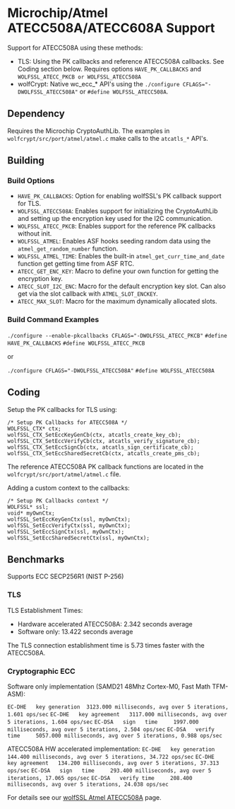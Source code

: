 # Microchip/Atmel ATECC508A/ATECC608A Support

Support for ATECC508A using these methods:
* TLS: Using the PK callbacks and reference ATECC508A callbacks. See Coding section below. Requires options `HAVE_PK_CALLBACKS` and `WOLFSSL_ATECC_PKCB or WOLFSSL_ATECC508A`
* wolfCrypt: Native wc_ecc_* API's using the `./configure CFLAGS="-DWOLFSSL_ATECC508A"` or `#define WOLFSSL_ATECC508A`.

## Dependency

Requires the Microchip CryptoAuthLib. The examples in `wolfcrypt/src/port/atmel/atmel.c` make calls to the `atcatls_*` API's.


## Building

### Build Options

* `HAVE_PK_CALLBACKS`: Option for enabling wolfSSL's PK callback support for TLS.
* `WOLFSSL_ATECC508A`: Enables support for initializing the CryptoAuthLib and setting up the encryption key used for the I2C communication.
* `WOLFSSL_ATECC_PKCB`: Enables support for the reference PK callbacks without init.
* `WOLFSSL_ATMEL`: Enables ASF hooks seeding random data using the `atmel_get_random_number` function.
* `WOLFSSL_ATMEL_TIME`: Enables the built-in `atmel_get_curr_time_and_date` function get getting time from ASF RTC. 
* `ATECC_GET_ENC_KEY`: Macro to define your own function for getting the encryption key.
* `ATECC_SLOT_I2C_ENC`: Macro for the default encryption key slot. Can also get via the slot callback with `ATMEL_SLOT_ENCKEY`.
* `ATECC_MAX_SLOT`: Macro for the maximum dynamically allocated slots.

### Build Command Examples

`./configure --enable-pkcallbacks CFLAGS="-DWOLFSSL_ATECC_PKCB"`
`#define HAVE_PK_CALLBACKS`
`#define WOLFSSL_ATECC_PKCB`

or 

`./configure CFLAGS="-DWOLFSSL_ATECC508A"`
`#define WOLFSSL_ATECC508A`


## Coding

Setup the PK callbacks for TLS using:

```
/* Setup PK Callbacks for ATECC508A */
WOLFSSL_CTX* ctx;
wolfSSL_CTX_SetEccKeyGenCb(ctx, atcatls_create_key_cb);
wolfSSL_CTX_SetEccVerifyCb(ctx, atcatls_verify_signature_cb);
wolfSSL_CTX_SetEccSignCb(ctx, atcatls_sign_certificate_cb);
wolfSSL_CTX_SetEccSharedSecretCb(ctx, atcatls_create_pms_cb);
```

The reference ATECC508A PK callback functions are located in the `wolfcrypt/src/port/atmel/atmel.c` file.


Adding a custom context to the callbacks:

```
/* Setup PK Callbacks context */
WOLFSSL* ssl;
void* myOwnCtx;
wolfSSL_SetEccKeyGenCtx(ssl, myOwnCtx);
wolfSSL_SetEccVerifyCtx(ssl, myOwnCtx);
wolfSSL_SetEccSignCtx(ssl, myOwnCtx);
wolfSSL_SetEccSharedSecretCtx(ssl, myOwnCtx);
```

## Benchmarks

Supports ECC SECP256R1 (NIST P-256)

### TLS

TLS Establishment Times:

* Hardware accelerated ATECC508A: 2.342 seconds average
* Software only: 13.422 seconds average

The TLS connection establishment time is 5.73 times faster with the ATECC508A.

### Cryptographic ECC

Software only implementation (SAMD21 48Mhz Cortex-M0, Fast Math TFM-ASM):

`EC-DHE   key generation  3123.000 milliseconds, avg over 5 iterations, 1.601 ops/sec`
`EC-DHE   key agreement   3117.000 milliseconds, avg over 5 iterations, 1.604 ops/sec`
`EC-DSA   sign   time     1997.000 milliseconds, avg over 5 iterations, 2.504 ops/sec`
`EC-DSA   verify time     5057.000 milliseconds, avg over 5 iterations, 0.988 ops/sec`

ATECC508A HW accelerated implementation:
`EC-DHE   key generation  144.400 milliseconds, avg over 5 iterations, 34.722 ops/sec`
`EC-DHE   key agreement   134.200 milliseconds, avg over 5 iterations, 37.313 ops/sec`
`EC-DSA   sign   time     293.400 milliseconds, avg over 5 iterations, 17.065 ops/sec`
`EC-DSA   verify time     208.400 milliseconds, avg over 5 iterations, 24.038 ops/sec`


For details see our [wolfSSL Atmel ATECC508A](https://wolfssl.com/wolfSSL/wolfssl-atmel.html) page.
